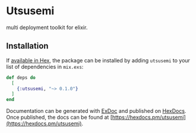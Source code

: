 # Utsusemi

multi deployment toolkit for elixir.

## Installation

If [available in Hex](https://hex.pm/docs/publish), the package can be installed
by adding `utsusemi` to your list of dependencies in `mix.exs`:

```elixir
def deps do
  [
    {:utsusemi, "~> 0.1.0"}
  ]
end
```

Documentation can be generated with [ExDoc](https://github.com/elixir-lang/ex_doc)
and published on [HexDocs](https://hexdocs.pm). Once published, the docs can
be found at [https://hexdocs.pm/utsusemi](https://hexdocs.pm/utsusemi).

